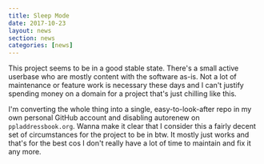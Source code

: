 ```yaml
---
title: Sleep Mode
date: 2017-10-23
layout: news
section: news
categories: [news]
---
```


This project seems to be in a good stable state. There's a small active
userbase who are mostly content with the software as-is. Not a lot of
maintenance or feature work is necessary these days and I can't justify
spending money on a domain for a project that's just chilling like this.

I'm converting the whole thing into a single, easy-to-look-after repo in my
own personal GitHub account and disabling autorenew on `ppladdressbook.org`.
Wanna make it clear that I consider this a fairly decent set of circumstances
for the project to be in btw. It mostly just works and that's for the best
cos I don't really have a lot of time to maintain and fix it any more.
